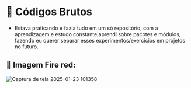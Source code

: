 # 🚀 Códigos Brutos

- Estava praticando e fazia tudo em um só repositório, com a aprendizagem e estudo constante,aprendi sobre pacotes e módulos, fazendo eu querer separar esses experimentos/exercícios em projetos no futuro.

## 📸 Imagem Fire red:
![Captura de tela 2025-01-23 101358](https://github.com/user-attachments/assets/3d31cff0-bb88-440d-9e22-aac08348911d)
